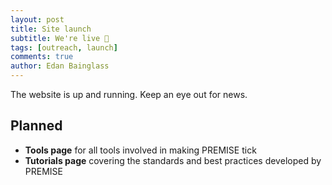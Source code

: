 ```yaml
---
layout: post
title: Site launch
subtitle: We're live 🎉
tags: [outreach, launch]
comments: true
author: Edan Bainglass
---
```


The website is up and running. Keep an eye out for news.

## Planned

- **Tools page** for all tools involved in making PREMISE tick
- **Tutorials page** covering the standards and best practices developed by PREMISE
